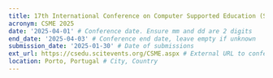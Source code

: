 ```yaml
---
title: 17th International Conference on Computer Supported Education (Special session on Computer Supported Music Education)
acronym: CSME 2025
date: '2025-04-01' # Conference date. Ensure mm and dd are 2 digits
end_date: '2025-04-03' # Conference end date, leave empty if unknown
submission_date: '2025-01-30' # Date of submissions
ext_url: https://csedu.scitevents.org/CSME.aspx # External URL to conference website
location: Porto, Portugal # City, Country
---
```

